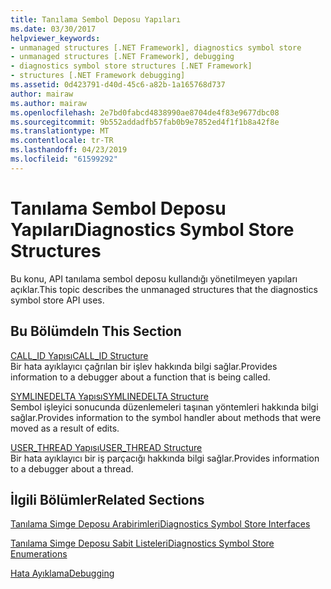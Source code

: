 ```yaml
---
title: Tanılama Sembol Deposu Yapıları
ms.date: 03/30/2017
helpviewer_keywords:
- unmanaged structures [.NET Framework], diagnostics symbol store
- unmanaged structures [.NET Framework], debugging
- diagnostics symbol store structures [.NET Framework]
- structures [.NET Framework debugging]
ms.assetid: 0d423791-d40d-45c6-a82b-1a165768d737
author: mairaw
ms.author: mairaw
ms.openlocfilehash: 2e7bd0fabcd4838990ae8704de4f83e9677dbc08
ms.sourcegitcommit: 9b552addadfb57fab0b9e7852ed4f1f1b8a42f8e
ms.translationtype: MT
ms.contentlocale: tr-TR
ms.lasthandoff: 04/23/2019
ms.locfileid: "61599292"
---
```

# <a name="diagnostics-symbol-store-structures"></a><span data-ttu-id="5d17e-102">Tanılama Sembol Deposu Yapıları</span><span class="sxs-lookup"><span data-stu-id="5d17e-102">Diagnostics Symbol Store Structures</span></span>
<span data-ttu-id="5d17e-103">Bu konu, API tanılama sembol deposu kullandığı yönetilmeyen yapıları açıklar.</span><span class="sxs-lookup"><span data-stu-id="5d17e-103">This topic describes the unmanaged structures that the diagnostics symbol store API uses.</span></span>  
  
## <a name="in-this-section"></a><span data-ttu-id="5d17e-104">Bu Bölümde</span><span class="sxs-lookup"><span data-stu-id="5d17e-104">In This Section</span></span>  
 [<span data-ttu-id="5d17e-105">CALL_ID Yapısı</span><span class="sxs-lookup"><span data-stu-id="5d17e-105">CALL_ID Structure</span></span>](../../../../docs/framework/unmanaged-api/diagnostics/call-id-structure.md)  
 <span data-ttu-id="5d17e-106">Bir hata ayıklayıcı çağrılan bir işlev hakkında bilgi sağlar.</span><span class="sxs-lookup"><span data-stu-id="5d17e-106">Provides information to a debugger about a function that is being called.</span></span>  
  
 [<span data-ttu-id="5d17e-107">SYMLINEDELTA Yapısı</span><span class="sxs-lookup"><span data-stu-id="5d17e-107">SYMLINEDELTA Structure</span></span>](../../../../docs/framework/unmanaged-api/diagnostics/symlinedelta-structure.md)  
 <span data-ttu-id="5d17e-108">Sembol işleyici sonucunda düzenlemeleri taşınan yöntemleri hakkında bilgi sağlar.</span><span class="sxs-lookup"><span data-stu-id="5d17e-108">Provides information to the symbol handler about methods that were moved as a result of edits.</span></span>  
  
 [<span data-ttu-id="5d17e-109">USER_THREAD Yapısı</span><span class="sxs-lookup"><span data-stu-id="5d17e-109">USER_THREAD Structure</span></span>](../../../../docs/framework/unmanaged-api/diagnostics/user-thread-structure.md)  
 <span data-ttu-id="5d17e-110">Bir hata ayıklayıcı bir iş parçacığı hakkında bilgi sağlar.</span><span class="sxs-lookup"><span data-stu-id="5d17e-110">Provides information to a debugger about a thread.</span></span>  
  
## <a name="related-sections"></a><span data-ttu-id="5d17e-111">İlgili Bölümler</span><span class="sxs-lookup"><span data-stu-id="5d17e-111">Related Sections</span></span>  
 [<span data-ttu-id="5d17e-112">Tanılama Simge Deposu Arabirimleri</span><span class="sxs-lookup"><span data-stu-id="5d17e-112">Diagnostics Symbol Store Interfaces</span></span>](../../../../docs/framework/unmanaged-api/diagnostics/diagnostics-symbol-store-interfaces.md)  
  
 [<span data-ttu-id="5d17e-113">Tanılama Simge Deposu Sabit Listeleri</span><span class="sxs-lookup"><span data-stu-id="5d17e-113">Diagnostics Symbol Store Enumerations</span></span>](../../../../docs/framework/unmanaged-api/diagnostics/diagnostics-symbol-store-enumerations.md)  
  
 [<span data-ttu-id="5d17e-114">Hata Ayıklama</span><span class="sxs-lookup"><span data-stu-id="5d17e-114">Debugging</span></span>](../../../../docs/framework/unmanaged-api/debugging/index.md)
